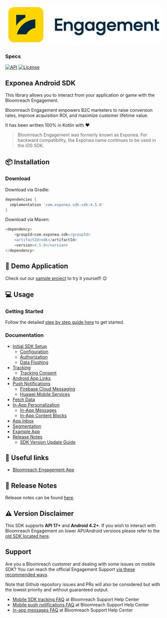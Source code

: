 <p align="center">
  <img src="./Documentation/images/logo_engagement.png?raw=true" alt="Bloomreach Engagement"/>
</p>

### Specs
[![API](https://img.shields.io/badge/API-17%2B-yellow.svg?style=flat)](https://android-arsenal.com/api?level=17)
[![License](https://img.shields.io/badge/License-MIT-yellow.svg)](https://opensource.org/licenses/MIT)

## Exponea Android SDK

This library allows you to interact from your application or game with the Bloomreach Engagement.

Bloomreach Engagement empowers B2C marketers to raise conversion rates, improve acquisition ROI, and maximize customer lifetime value.

It has been written 100% in Kotlin with ❤️

> 
> Bloomreach Engagement was formerly known as Exponea. For backward compatibility, the Exponea name continues to be used in the iOS SDK.

## 📦 Installation

### Download

Download via Gradle:

```groovy
dependencies {
  implementation 'com.exponea.sdk:sdk:4.5.0'
}
```

Download via Maven:

```groovy
<dependency>
    <groupId>com.exponea.sdk</groupId>
    <artifactId>sdk</artifactId>
    <version>4.5.0</version>
</dependency>
```

## 📱 Demo Application

Check out our [sample project](https://github.com/exponea/exponea-android-sdk/tree/master/app) to try it yourself! 😉

## 💻 Usage

### Getting Started

Follow the detailed [step by step guide here](https://documentation.bloomreach.com/engagement/docs/android-sdk-setup) to get started.

### Documentation

- [Initial SDK Setup](https://documentation.bloomreach.com/engagement/docs/android-sdk-setup)
  - [Configuration](https://documentation.bloomreach.com/engagement/docs/android-sdk-configuration)
  - [Authorization](https://documentation.bloomreach.com/engagement/docs/android-sdk-authorization)
  - [Data Flushing](https://documentation.bloomreach.com/engagement/docs/android-sdk-data-flushing)
- [Tracking](https://documentation.bloomreach.com/engagement/docs/android-sdk-tracking)
  - [Tracking Consent](https://documentation.bloomreach.com/engagement/docs/android-sdk-tracking-consent)
- [Android App Links](https://documentation.bloomreach.com/engagement/docs/android-sdk-app-links)
- [Push Notifications](https://documentation.bloomreach.com/engagement/docs/android-sdk-push-notifications)
  - [Firebase Cloud Messaging](https://documentation.bloomreach.com/engagement/docs/android-sdk-firebase)
  - [Huawei Mobile Services](https://documentation.bloomreach.com/engagement/docs/android-sdk-huawei)
- [Fetch Data](https://documentation.bloomreach.com/engagement/docs/android-sdk-fetch-data)
- [In-App Personalization](https://documentation.bloomreach.com/engagement/docs/android-sdk-in-app-personalization)
  - [In-App Messages](https://documentation.bloomreach.com/engagement/docs/android-sdk-in-app-messages)
  - [In-App Content Blocks](https://documentation.bloomreach.com/engagement/docs/android-sdk-in-app-content-blocks)
- [App Inbox](https://documentation.bloomreach.com/engagement/docs/android-sdk-app-inbox)
- [Segmentation](https://documentation.bloomreach.com/engagement/docs/android-sdk-segmentation)
- [Example App](https://documentation.bloomreach.com/engagement/docs/android-sdk-example-app)
- [Release Notes](https://documentation.bloomreach.com/engagement/docs/android-sdk-release-notes)
   - [SDK Version Update Guide](https://documentation.bloomreach.com/engagement/docs/android-sdk-version-update)

## 🔗 Useful links

* [Bloomreach Engagement App](https://app.exponea.com/login)

## 📝 Release Notes

Release notes can be found [here](https://documentation.bloomreach.com/engagement/docs/android-sdk-release-notes).

## ⚠️ Version Disclaimer

This SDK supports **API 17+** and **Android 4.2+**. If you wish to interact with Bloomreach Engagement on lower API/Android versions please refer to the [old SDK located here](https://github.com/infinario/android-sdk).

## Support

Are you a Bloomreach customer and dealing with some issues on mobile SDK? You can reach the official Engagement Support [via these recommended ways](https://documentation.bloomreach.com/engagement/docs/engagement-support#contacting-the-support).

Note that Github repository issues and PRs will also be considered but with the lowest priority and without guaranteed output.

- [Mobile SDK tracking FAQ](https://support.bloomreach.com/hc/en-us/articles/18153058904733-Mobile-SDK-tracking-FAQ) at Bloomreach Support Help Center
- [Mobile push notifications FAQ](https://support.bloomreach.com/hc/en-us/articles/18152713374877-Mobile-Push-Notifications-FAQ) at Bloomreach Support Help Center
- [In-app messages FAQ](https://support.bloomreach.com/hc/en-us/articles/18152718785437-In-App-Messages-FAQ) at Bloomreach Support Help Center
